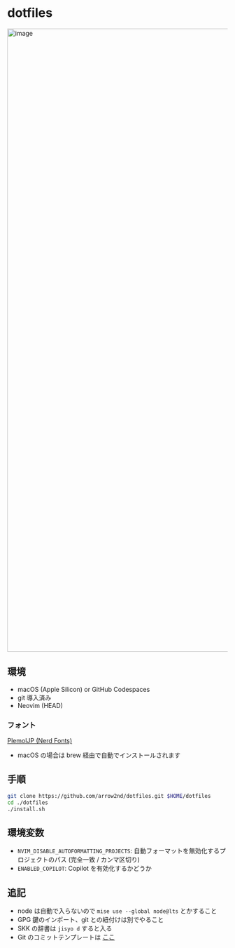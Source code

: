 # dotfiles

<img width="1421" alt="image" src="https://github.com/arrow2nd/dotfiles/assets/44780846/853b93b6-0a58-43e4-ab27-3eb721b61155">

## 環境

- macOS (Apple Silicon) or GitHub Codespaces
- git 導入済み
- Neovim (HEAD)

### フォント

[PlemolJP (Nerd Fonts)](https://github.com/yuru7/PlemolJP)

- macOS の場合は brew 経由で自動でインストールされます

## 手順

```sh
git clone https://github.com/arrow2nd/dotfiles.git $HOME/dotfiles
cd ./dotfiles
./install.sh
```

## 環境変数

- `NVIM_DISABLE_AUTOFORMATTING_PROJECTS`:
  自動フォーマットを無効化するプロジェクトのパス (完全一致 / カンマ区切り)
- `ENABLED_COPILOT`: Copilot を有効化するかどうか

## 追記

- node は自動で入らないので `mise use --global node@lts` とかすること
- GPG 鍵のインポート、git との紐付けは別でやること
- SKK の辞書は `jisyo d` すると入る
- Git のコミットテンプレートは
  [ここ](https://gist.github.com/arrow2nd/45056915238a1ed84982b4cfff5210d5)
